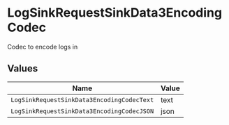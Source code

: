 # LogSinkRequestSinkData3EncodingCodec

Codec to encode logs in


## Values

| Name                                       | Value                                      |
| ------------------------------------------ | ------------------------------------------ |
| `LogSinkRequestSinkData3EncodingCodecText` | text                                       |
| `LogSinkRequestSinkData3EncodingCodecJSON` | json                                       |